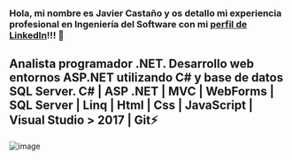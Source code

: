 ### Hola, mi nombre es Javier Castaño y os detallo mi experiencia profesional en Ingeniería del Software con mi <a href="https://www.linkedin.com/in/javier-casta%C3%B1o-carrasco/" target="_blank">perfil de LinkedIn</a>!!! 👋

## Analista programador .NET. Desarrollo web entornos ASP.NET utilizando C# y base de datos SQL Server. C# | ASP .NET | MVC | WebForms | SQL Server | Linq | Html | Css | JavaScript | Visual Studio > 2017 | Git⚡

![image](https://github.com/JaviDobleC/JaviDobleC/assets/10739548/29cc9d2d-a1ab-4886-b53d-079adc9793cc)


<!--
**JaviDobleC/JaviDobleC** is a ✨ _special_ ✨ repository because its `README.md` (this file) appears on your GitHub profile.

Here are some ideas to get you started:

- 🔭 I’m currently working on ...
- 🌱 I’m currently learning ...
- 👯 I’m looking to collaborate on ...
- 🤔 I’m looking for help with ...
- 💬 Ask me about ...
- 📫 How to reach me: ...
- 😄 Pronouns: ...
- ⚡ Fun fact: ...
-->
